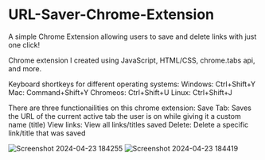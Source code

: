 # URL-Saver-Chrome-Extension
A simple Chrome Extension allowing users to save and delete links with just one click!

Chrome extension I created using JavaScript, HTML/CSS, chrome.tabs api, and more.

Keyboard shortkeys for different operating systems:
Windows: Ctrl+Shift+Y
Mac: Command+Shift+Y
Chromeos: Ctrl+Shift+U
Linux: Ctrl+Shift+J

There are three functionailities on this chrome extension:
Save Tab: Saves the URL of the current active tab the user is on while giving it a custom name (title)
View links: View all links/titles saved
Delete: Delete a specific link/title that was saved

![Screenshot 2024-04-23 184255](https://github.com/kevinnliu/URL-Saver-Chrome-Extension/assets/96346738/326ec181-a283-47c9-8907-39f53c6e8960)
![Screenshot 2024-04-23 184419](https://github.com/kevinnliu/URL-Saver-Chrome-Extension/assets/96346738/37dde9de-11a4-48fd-ab27-86c4df532273)
